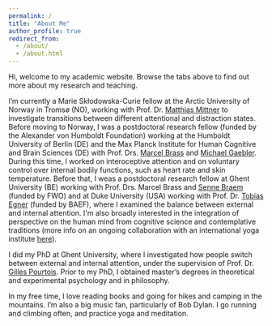 ```yaml
---
permalink: /
title: "About Me"
author_profile: true
redirect_from: 
  - /about/
  - /about.html
---
```


Hi, welcome to my academic website. Browse the tabs above to find out more about my research and teaching.

I’m currently a Marie Skłodowska-Curie fellow at the Arctic University of Norway in Tromsø (NO), working with Prof. Dr. <a href="https://uit.no/research/cognitive-neuroscience">Matthias Mittner</a> to investigate transitions between different attentional and distraction states. Before moving to Norway, I was a postdoctoral research fellow (funded by the Alexander von Humboldt Foundation) working at the Humboldt University of Berlin (DE) and the Max Planck Institute for Human Cognitive and Brain Sciences (DE) with Prof. Drs. <a href="https://social-intelligence-group.github.io/">Marcel Brass</a> and <a href="https://www.cbs.mpg.de/departments/neurology/mind-body-emotion">Michael Gaebler</a>. During this time, I worked on interoceptive attention and on voluntary control over internal bodily functions, such as heart rate and skin temperature. Before that, I weas a postdoctoral research fellow at Ghent University (BE) working with Prof. Drs. Marcel Brass and <a href="https://users.ugent.be/~sbraem/">Senne Braem</a> (funded by FWO) and at Duke University (USA) working with Prof. Dr. <a href="https://www.egnerlab.org/">Tobias Egner</a> (funded by BAEF), where I examined the balance between external and internal attention. I'm also broadly interested in the integration of perspective on the human mind from cognitive science and contemplative traditions (more info on an ongoing collaboration with an international yoga institute <a href="https://www.yogalife.org/research-collaboration">here</a>).

I did my PhD at Ghent University, where I investigated how people switch between external and internal attention, under the supervision of Prof. Dr. <a href="https://www.cap-lab.be/">Gilles Pourtois</a>. Prior to my PhD, I obtained master’s degrees in theoretical and experimental psychology and in philosophy.

In my free time, I love reading books and going for hikes and camping in the mountains. I’m also a big music fan, particularly of Bob Dylan. I go running and climbing often, and practice yoga and meditation.


